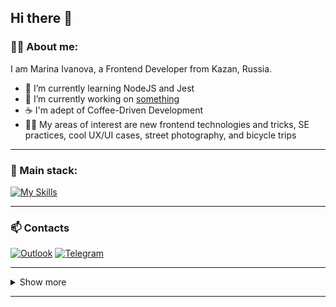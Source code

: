 ## Hi there 👋

### 👩‍💻  About me:

I am Marina Ivanova, a Frontend Developer from Kazan, Russia.

- 🌱 I’m currently learning NodeJS and Jest
- 🔭 I’m currently working on [something](https://github.com/mari1647iv/personal-efficiency-helper)
- ☕ I'm adept of Coffee-Driven Development
- 🚴‍♀️ My areas of interest are new frontend technologies and tricks, SE practices, cool UX/UI cases, street photography, and bicycle trips

<hr />

### 🔧  Main stack:

[![My Skills](https://skillicons.dev/icons?i=html,css,js,react,redux,ts,nodejs,py,git,vscode,figma)](https://skillicons.dev)

<hr />

### 📫 Contacts

[![Outlook](https://img.shields.io/badge/Microsoft_Outlook-0078D4?style=for-the-badge&logo=microsoft-outlook&logoColor=white)](mailto:ima1647@outlook.com)
[![Telegram](https://img.shields.io/badge/Telegram-2CA5E0?style=for-the-badge&logo=telegram&logoColor=white)](https://t.me/mari1647iv)
<!-- [![LinkedIn](https://img.shields.io/badge/linkedin-%230077B5.svg?style=for-the-badge&logo=linkedin&logoColor=white)](https://www.linkedin.com/in/mari1647iv/) -->

<hr />

<!-- SHOW MORE -->
<details>
  <summary>
    Show more
    <hr />
  </summary>
  
  ### 📈  Some statistics:
  
  [<img src="https://github-readme-stats-mari1647iv.vercel.app/api?username=mari1647iv&theme=react&count_private=true&show_icons=true&bg_color=151515&ring_color=00e7ff"  title="GitHub Stats" alt="GitHub Stats" height="150"/>](https://github.com/anuraghazra/github-readme-stats) &nbsp; &nbsp; &nbsp;
  [<img src="https://github-readme-stats-mari1647iv.vercel.app/api/top-langs/?username=mari1647iv&exclude_repo=sentiment-analyzer,os_homework&layout=compact&langs_count=6&theme=react&bg_color=151515"  title="Top Langs" alt="Top Langs" height="150"/>](https://github.com/anuraghazra/github-readme-stats) &nbsp; &nbsp; &nbsp;
  [<img src="https://streak-stats.demolab.com/?user=mari1647iv&theme=black-ice" title="GitHub Streak" alt="GitHub Streak" width="437" />](https://git.io/streak-stats) &nbsp; &nbsp; &nbsp;


  ![Profile View Counter](https://komarev.com/ghpvc/?username=mari1647iv)
</details>
